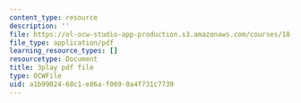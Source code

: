 ```yaml
---
content_type: resource
description: ''
file: https://ol-ocw-studio-app-production.s3.amazonaws.com/courses/18-06sc-linear-algebra-fall-2011/a1b9902468c1e86af0690a4f731c7739_cfn2ZUuWPd0.pdf
file_type: application/pdf
learning_resource_types: []
resourcetype: Document
title: 3play pdf file
type: OCWFile
uid: a1b99024-68c1-e86a-f069-0a4f731c7739
---
```

